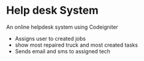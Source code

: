 <div align="left">


# Help desk System
  
 An online helpdesk system using Codeigniter


</div>
<div>
	<ul>
		<li>  Assigns user to created jobs </li>
			<li>  show most repaired truck and most created tasks </li>
			<li>  Sends email and sms to assigned tech </li>
		
	


</div
